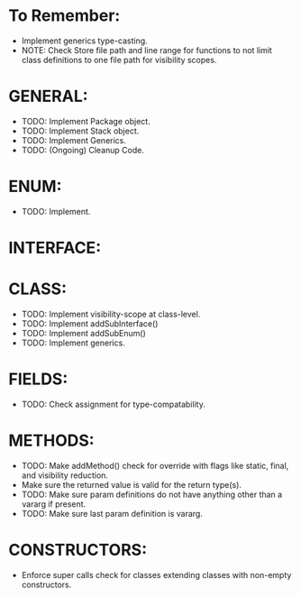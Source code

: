 # To Remember:
- Implement generics type-casting.
- NOTE: Check Store file path and line range for functions to not limit class definitions to one file path for visibility scopes.

# GENERAL:
- TODO: Implement Package object.
- TODO: Implement Stack object.
- TODO: Implement Generics.
- TODO: (Ongoing) Cleanup Code.

# ENUM:
- TODO: Implement.

# INTERFACE:

# CLASS:
- TODO: Implement visibility-scope at class-level.
- TODO: Implement addSubInterface()
- TODO: Implement addSubEnum()
- TODO: Implement generics.

# FIELDS:
- TODO: Check assignment for type-compatability.

# METHODS:
- TODO: Make addMethod() check for override with flags like static, final, and visibility reduction.
- Make sure the returned value is valid for the return type(s).
- TODO: Make sure param definitions do not have anything other than a vararg if present.
- TODO: Make sure last param definition is vararg.

# CONSTRUCTORS:
- Enforce super calls check for classes extending classes with non-empty constructors.
